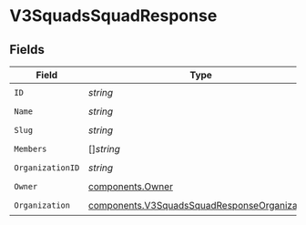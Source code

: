 # V3SquadsSquadResponse


## Fields

| Field                                                                                                        | Type                                                                                                         | Required                                                                                                     | Description                                                                                                  |
| ------------------------------------------------------------------------------------------------------------ | ------------------------------------------------------------------------------------------------------------ | ------------------------------------------------------------------------------------------------------------ | ------------------------------------------------------------------------------------------------------------ |
| `ID`                                                                                                         | *string*                                                                                                     | :heavy_check_mark:                                                                                           | N/A                                                                                                          |
| `Name`                                                                                                       | *string*                                                                                                     | :heavy_check_mark:                                                                                           | N/A                                                                                                          |
| `Slug`                                                                                                       | *string*                                                                                                     | :heavy_check_mark:                                                                                           | N/A                                                                                                          |
| `Members`                                                                                                    | []*string*                                                                                                   | :heavy_check_mark:                                                                                           | N/A                                                                                                          |
| `OrganizationID`                                                                                             | *string*                                                                                                     | :heavy_check_mark:                                                                                           | N/A                                                                                                          |
| `Owner`                                                                                                      | [components.Owner](../../models/components/owner.md)                                                         | :heavy_check_mark:                                                                                           | N/A                                                                                                          |
| `Organization`                                                                                               | [components.V3SquadsSquadResponseOrganization](../../models/components/v3squadssquadresponseorganization.md) | :heavy_check_mark:                                                                                           | N/A                                                                                                          |